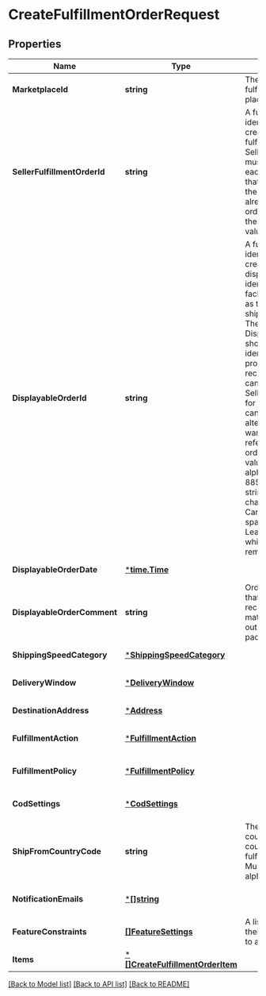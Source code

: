 # CreateFulfillmentOrderRequest

## Properties
Name | Type | Description | Notes
------------ | ------------- | ------------- | -------------
**MarketplaceId** | **string** | The marketplace the fulfillment order is placed against. | [optional] [default to null]
**SellerFulfillmentOrderId** | **string** | A fulfillment order identifier that the seller creates to track their fulfillment order. The SellerFulfillmentOrderId must be unique for each fulfillment order that a seller creates. If the seller&#x27;s system already creates unique order identifiers, then these might be good values for them to use. | [default to null]
**DisplayableOrderId** | **string** | A fulfillment order identifier that the seller creates. This value displays as the order identifier in recipient-facing materials such as the outbound shipment packing slip. The value of DisplayableOrderId should match the order identifier that the seller provides to the recipient. The seller can use the SellerFulfillmentOrderId for this value or they can specify an alternate value if they want the recipient to reference an alternate order identifier.  The value must be an alpha-numeric or ISO 8859-1 compliant string from one to 40 characters in length. Cannot contain two spaces in a row. Leading and trailing white space is removed. | [default to null]
**DisplayableOrderDate** | [***time.Time**](time.Time.md) |  | [default to null]
**DisplayableOrderComment** | **string** | Order-specific text that appears in recipient-facing materials such as the outbound shipment packing slip. | [default to null]
**ShippingSpeedCategory** | [***ShippingSpeedCategory**](ShippingSpeedCategory.md) |  | [default to null]
**DeliveryWindow** | [***DeliveryWindow**](DeliveryWindow.md) |  | [optional] [default to null]
**DestinationAddress** | [***Address**](Address.md) |  | [default to null]
**FulfillmentAction** | [***FulfillmentAction**](FulfillmentAction.md) |  | [optional] [default to null]
**FulfillmentPolicy** | [***FulfillmentPolicy**](FulfillmentPolicy.md) |  | [optional] [default to null]
**CodSettings** | [***CodSettings**](CODSettings.md) |  | [optional] [default to null]
**ShipFromCountryCode** | **string** | The two-character country code for the country from which the fulfillment order ships. Must be in ISO 3166-1 alpha-2 format. | [optional] [default to null]
**NotificationEmails** | [***[]string**](array.md) |  | [optional] [default to null]
**FeatureConstraints** | [**[]FeatureSettings**](FeatureSettings.md) | A list of features and their fulfillment policies to apply to the order. | [optional] [default to null]
**Items** | [***[]CreateFulfillmentOrderItem**](array.md) |  | [default to null]

[[Back to Model list]](../README.md#documentation-for-models) [[Back to API list]](../README.md#documentation-for-api-endpoints) [[Back to README]](../README.md)

